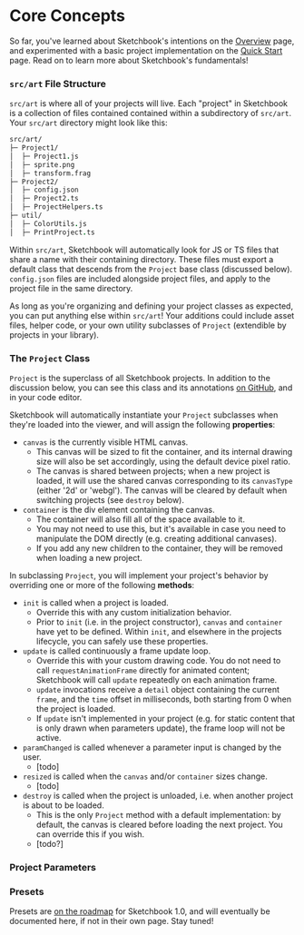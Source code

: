 # Core Concepts

So far, you've learned about Sketchbook's intentions on the [Overview](README.md) page, and experimented with a basic project implementation on the [Quick Start](quick-start.md) page. Read on to learn more about Sketchbook's fundamentals!

### `src/art` File Structure

`src/art` is where all of your projects will live. Each "project" in Sketchbook is a collection of files contained contained within a subdirectory of `src/art`. Your `src/art` directory might look like this:

```fs
src/art/
├─ Project1/
│  ├─ Project1.js
│  ├─ sprite.png
│  ├─ transform.frag
├─ Project2/
│  ├─ config.json
│  ├─ Project2.ts
│  ├─ ProjectHelpers.ts
├─ util/
│  ├─ ColorUtils.js
│  ├─ PrintProject.ts
```

Within `src/art`, Sketchbook will automatically look for JS or TS files that share a name with their containing directory. These files must export a default class that descends from the `Project` base class (discussed below). `config.json` files are included alongside project files, and apply to the project file in the same directory.

As long as you're organizing and defining your project classes as expected, you can put anything else within `src/art`! Your additions could include asset files, helper code, or your own utility subclasses of `Project` (extendible by projects in your library).

### The `Project` Class

`Project` is the superclass of all Sketchbook projects. In addition to the discussion below, you can see this class and its annotations [on GitHub](https://github.com/flatpickles/sketchbook/blob/main/src/lib/base/Project/Project.ts), and in your code editor.

Sketchbook will automatically instantiate your `Project` subclasses when they're loaded into the viewer, and will assign the following **properties**:

-   `canvas` is the currently visible HTML canvas.
    -   This canvas will be sized to fit the container, and its internal drawing size will also be set accordingly, using the default device pixel ratio.
    -   The canvas is shared between projects; when a new project is loaded, it will use the shared canvas corresponding to its `canvasType` (either '2d' or 'webgl'). The canvas will be cleared by default when switching projects (see `destroy` below).
-   `container` is the div element containing the canvas.
    -   The container will also fill all of the space available to it.
    -   You may not need to use this, but it's available in case you need to manipulate the DOM directly (e.g. creating additional canvases).
    -   If you add any new children to the container, they will be removed when loading a new project.

In subclassing `Project`, you will implement your project's behavior by overriding one or more of the following **methods**:

-   `init` is called when a project is loaded.
    -   Override this with any custom initialization behavior.
    -   Prior to `init` (i.e. in the project constructor), `canvas` and `container` have yet to be defined. Within `init`, and elsewhere in the projects lifecycle, you can safely use these properties.
-   `update` is called continuously a frame update loop.
    -   Override this with your custom drawing code. You do not need to call `requestAnimationFrame` directly for animated content; Sketchbook will call `update` repeatedly on each animation frame.
    -   `update` invocations receive a `detail` object containing the current `frame`, and the `time` offset in milliseconds, both starting from 0 when the project is loaded.
    -   If `update` isn't implemented in your project (e.g. for static content that is only drawn when parameters update), the frame loop will not be active.
-   `paramChanged` is called whenever a parameter input is changed by the user.
    -   [todo]
-   `resized` is called when the `canvas` and/or `container` sizes change.
    -   [todo]
-   `destroy` is called when the project is unloaded, i.e. when another project is about to be loaded.
    -   This is the only `Project` method with a default implementation: by default, the canvas is cleared before loading the next project. You can override this if you wish.
    -   [todo?]

### Project Parameters

### Presets

Presets are [on the roadmap](https://github.com/flatpickles/sketchbook/issues/21) for Sketchbook 1.0, and will eventually be documented here, if not in their own page. Stay tuned!
